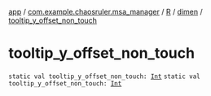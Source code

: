 [app](../../../index.md) / [com.example.chaosruler.msa_manager](../../index.md) / [R](../index.md) / [dimen](index.md) / [tooltip_y_offset_non_touch](.)

# tooltip_y_offset_non_touch

`static val tooltip_y_offset_non_touch: `[`Int`](https://kotlinlang.org/api/latest/jvm/stdlib/kotlin/-int/index.html)
`static val tooltip_y_offset_non_touch: `[`Int`](https://kotlinlang.org/api/latest/jvm/stdlib/kotlin/-int/index.html)
